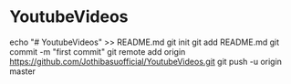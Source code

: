 # YoutubeVideos
echo "# YoutubeVideos" >> README.md
git init
git add README.md
git commit -m "first commit"
git remote add origin https://github.com/Jothibasuofficial/YoutubeVideos.git
git push -u origin master
